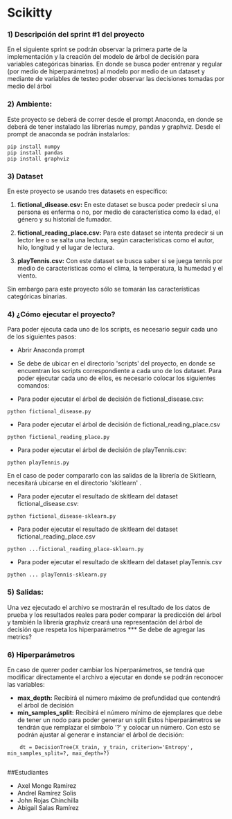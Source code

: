 # Scikitty

### 1) Descripción del sprint #1 del proyecto
En el siguiente sprint se podrán observar la primera parte de la implementación y la creación del modelo de árbol de decisión para variables categóricas binarias. En donde se busca poder entrenar y regular (por medio de hiperparámetros) al modelo por medio de un dataset y mediante de variables de testeo poder observar las decisiones tomadas por medio del árbol

### 2) Ambiente:
Este proyecto se deberá de correr desde el prompt Anaconda, en donde se deberá de tener instalado las librerías numpy, pandas y graphviz. Desde el prompt de anaconda se podrán instalarlos:
```
pip install numpy
pip install pandas
pip install graphviz
```
### 3) Dataset

En este proyecto se usando tres datasets en específico:
1. **fictional_disease.csv:** En este dataset se busca poder predecir si una persona es enferma o no, por medio de característica como la edad, el género y su historial de fumador.

2. **fictional_reading_place.csv:** Para este dataset se intenta predecir si un lector lee o se salta una lectura, según características como el autor, hilo, longitud y el lugar de lectura. 

3. **playTennis.csv:** Con este dataset se busca saber si se juega tennis por medio de características como el clima, la temperatura, la humedad y el viento.

Sin embargo para este proyecto sólo se tomarán las características categóricas binarias.

### 4) ¿Cómo ejecutar el proyecto?
Para poder ejecuta cada uno de los scripts, es necesario seguir cada uno de los siguientes pasos:
* Abrir Anaconda prompt
* Se debe de ubicar en el directorio 'scripts' del proyecto, en donde se encuentran los scripts correspondiente a cada uno de los dataset. Para poder ejecutar cada uno de ellos, es necesario colocar los siguientes comandos:

* Para poder ejecutar el árbol de decisión de fictional_disease.csv: 
```
python fictional_disease.py
```
* Para poder ejecutar el árbol de decisión de fictional_reading_place.csv 
```
python fictional_reading_place.py
```
* Para poder ejecutar el árbol de decisión de playTennis.csv: 
```
python playTennis.py
```
En el caso de poder compararlo con las salidas de la librería de Skitlearn, necesitará ubicarse en el directorio 'skitlearn' .

* Para poder ejecutar el resultado de skitlearn del dataset fictional_disease.csv: 
```
python fictional_disease-sklearn.py
```
* Para poder ejecutar el resultado de skitlearn del dataset fictional_reading_place.csv
```
python ...fictional_reading_place-sklearn.py
```
* Para poder ejecutar el resultado de skitlearn del dataset playTennis.csv
```
python ... playTennis-sklearn.py
```

### 5) Salidas:
Una vez ejecutado el archivo se mostrarán el resultado de los datos de prueba y los resultados reales para poder comparar la predicción del árbol y también la librería graphviz creará una representación del árbol de decisión que respeta los hiperparámetros
*** Se debe de  agregar las metrics?

### 6) Hiperparámetros
En caso de querer poder cambiar los hiperparámetros, se tendrá que modificar directamente el archivo a ejecutar en donde se podrán reconocer las variables:
* **max_depth:** Recibirá el número máximo de profundidad que contendrá el árbol de decisión
* **min_samples_split:** Recibirá el número mínimo de ejemplares que debe de tener un nodo para poder generar un split
Estos hiperparámetros se tendrán que remplazar el símbolo '?' y colocar un número. Con esto se podrán ajustar al generar e instanciar el árbol de decisión:

```
	dt = DecisionTree(X_train, y_train, criterion='Entropy', min_samples_split=?, max_depth=?)
	
```

##Estudiantes
- Axel Monge Ramírez
- Andrel Ramírez Solis
- John Rojas Chinchilla
- Abigail Salas Ramírez